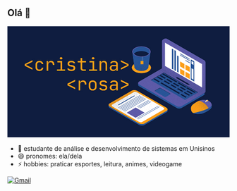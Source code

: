 ## Olá 👋
![Hello, World!](https://github.com/Chibikurisutina/Chibikurisutina/blob/main/github_.jpg)

- 🌱 estudante de análise e desenvolvimento de sistemas em Unisinos
- 😄 pronomes: ela/dela
- ⚡ hobbies: praticar esportes, leitura, animes, videogame

[![Gmail](https://img.shields.io/badge/Gmail-D14836?style=for-the-badge&logo=gmail&logoColor=white)](mailto:crisrosadev@gmail.com)
